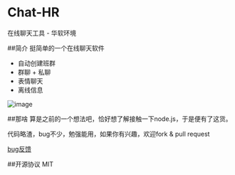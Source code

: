 Chat-HR
=======

在线聊天工具 - 华软环境

##简介
挺简单的一个在线聊天软件
- 自动创建班群
- 群聊 + 私聊
- 表情聊天
- 离线信息

![image](http://ntu.so/di/5LCKJ/hr-chat.png)



##那啥
算是之前的一个想法吧，恰好想了解接触一下node.js，于是便有了这货。

代码略渣，bug不少，勉强能用，如果你有兴趣，欢迎fork & pull request

[bug反馈](https://github.com/ONEWateR/Chat-HR/issues)



##开源协议
MIT
